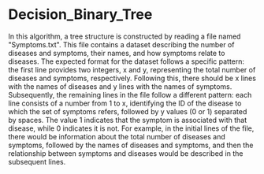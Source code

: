 # Decision_Binary_Tree
In this algorithm, a tree structure is constructed by reading a file named "Symptoms.txt". This file contains a dataset describing the number of diseases and symptoms, their names, and how symptoms relate to diseases. The expected format for the dataset follows a specific pattern: the first line provides two integers, x and y, representing the total number of diseases and symptoms, respectively. Following this, there should be x lines with the names of diseases and y lines with the names of symptoms. Subsequently, the remaining lines in the file follow a different pattern: each line consists of a number from 1 to x, identifying the ID of the disease to which the set of symptoms refers, followed by y values (0 or 1) separated by spaces. The value 1 indicates that the symptom is associated with that disease, while 0 indicates it is not.
For example, in the initial lines of the file, there would be information about the total number of diseases and symptoms, followed by the names of diseases and symptoms, and then the relationship between symptoms and diseases would be described in the subsequent lines.
